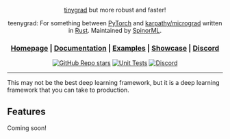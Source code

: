 <div align="center">

[tinygrad](https://github.com/tinygrad/tinygrad) but more robust and faster!

teenygrad: For something between [PyTorch](https://github.com/pytorch/pytorch) and [karpathy/micrograd](https://github.com/karpathy/micrograd) written in [Rust](https://www.rust-lang.org/). Maintained by [SpinorML](https://spinorml.com).

<h3>

[Homepage](https://github.com/spinorml/teenygrad) | [Documentation](/docs) | [Examples](/examples) | [Showcase](/docs/showcase.md) | [Discord](https://discord.gg/UyEUqmY36k)

</h3>

[![GitHub Repo stars](https://img.shields.io/github/stars/teenygrad/teenygrad)](https://github.com/spinorml/teenygrad/stargazers)
[![Unit Tests](https://github.com/spinorml/teenygrad/actions/workflows/test.yml/badge.svg)](https://github.com/spinorml/teenygrad/actions/workflows/test.yml)
[![Discord](https://img.shields.io/discord/1068976834382925865)](https://discord.gg/UyEUqmY36k)

</div>

---

This may not be the best deep learning framework, but it is a deep learning framework that you can take to production.

## Features

Coming soon!